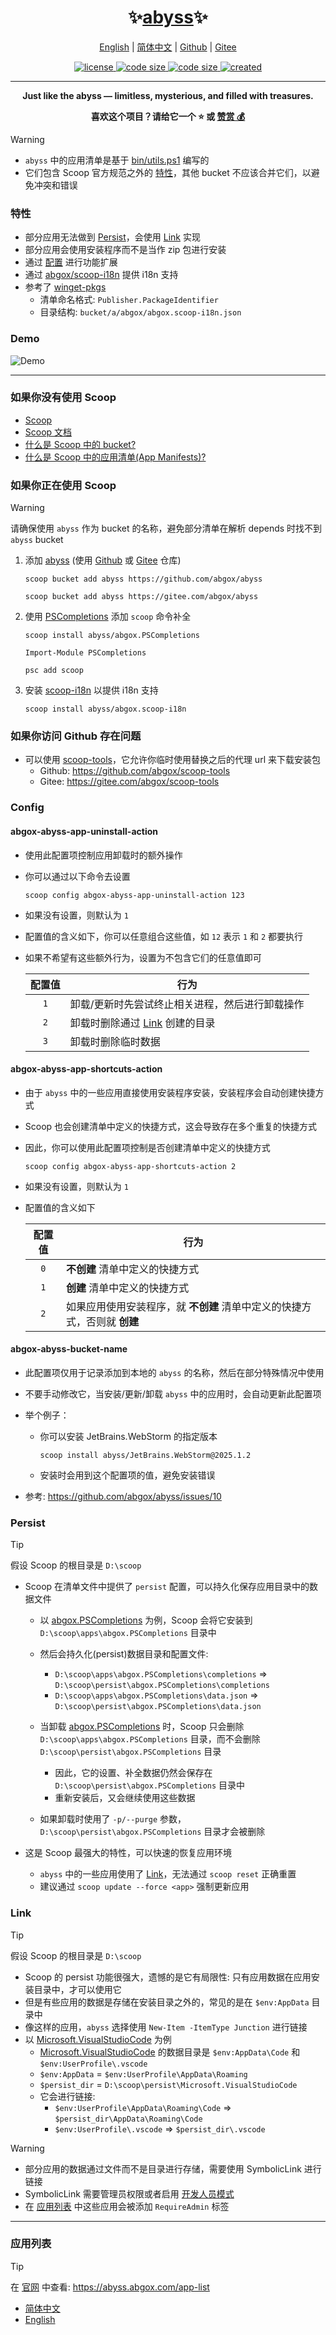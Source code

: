 <h1 align="center">✨<a href="https://abyss.abgox.com/">abyss</a>✨</h1>

<p align="center">
    <a href="readme.md">English</a> |
    <a href="readme.zh-CN.md">简体中文</a> |
    <a href="https://github.com/abgox/abyss">Github</a> |
    <a href="https://gitee.com/abgox/abyss">Gitee</a>
</p>

<p align="center">
    <a href="https://github.com/abgox/abyss/blob/main/license">
        <img src="https://img.shields.io/github/license/abgox/abyss" alt="license" />
    </a>
    <a href="https://img.shields.io/github/languages/code-size/abgox/abyss.svg">
        <img src="https://img.shields.io/github/languages/code-size/abgox/abyss.svg" alt="code size" />
    </a>
    <a href="https://img.shields.io/github/repo-size/abgox/abyss.svg">
        <img src="https://img.shields.io/github/repo-size/abgox/abyss.svg" alt="code size" />
    </a>
    <a href="https://github.com/abgox/abyss">
        <img src="https://img.shields.io/github/created-at/abgox/abyss" alt="created" />
    </a>
</p>

---

<p align="center">
  <strong>Just like the abyss — limitless, mysterious, and filled with treasures.</strong>
</p>
<p align="center">
  <strong>喜欢这个项目？请给它一个 ⭐️ 或 <a href="https://abgox.com/donate">赞赏 💰</a></strong>
</p>

> [!Warning]
>
> - `abyss` 中的应用清单是基于 [bin/utils.ps1](./bin/utils.ps1) 编写的
> - 它们包含 Scoop 官方规范之外的 [特性](#特性)，其他 bucket 不应该合并它们，以避免冲突和错误

### 特性

- 部分应用无法做到 [Persist](#persist)，会使用 [Link](#link) 实现
- 部分应用会使用安装程序而不是当作 zip 包进行安装
- 通过 [配置](#config) 进行功能扩展
- 通过 [abgox/scoop-i18n](https://scoop-i18n.abgox.com) 提供 i18n 支持
- 参考了 [winget-pkgs](https://github.com/microsoft/winget-pkgs)
  - 清单命名格式: `Publisher.PackageIdentifier`
  - 目录结构: `bucket/a/abgox/abgox.scoop-i18n.json`

### Demo

![Demo](https://abyss.abgox.com/demo.zh-CN.gif)

---

### 如果你没有使用 Scoop

- [Scoop](https://scoop.sh/)
- [Scoop 文档](https://github.com/ScoopInstaller/Scoop/wiki)
- [什么是 Scoop 中的 bucket?](https://github.com/ScoopInstaller/Scoop/wiki/Buckets)
- [什么是 Scoop 中的应用清单(App Manifests)?](https://github.com/ScoopInstaller/Scoop/wiki/App-Manifests)

### 如果你正在使用 Scoop

> [!Warning]
>
> 请确保使用 `abyss` 作为 bucket 的名称，避免部分清单在解析 depends 时找不到 `abyss` bucket

1. 添加 [abyss](https://abyss.abgox.com) (使用 [Github](https://github.com/abgox/abyss) 或 [Gitee](https://gitee.com/abgox/abyss) 仓库)

   ```shell
   scoop bucket add abyss https://github.com/abgox/abyss
   ```

   ```shell
   scoop bucket add abyss https://gitee.com/abgox/abyss
   ```

2. 使用 [PSCompletions](https://gitee.com/abgox/PSCompletions) 添加 `scoop` 命令补全

   ```shell
   scoop install abyss/abgox.PSCompletions
   ```

   ```shell
   Import-Module PSCompletions
   ```

   ```shell
   psc add scoop
   ```

3. 安装 [scoop-i18n](https://scoop-i18n.abgox.com) 以提供 i18n 支持

   ```shell
   scoop install abyss/abgox.scoop-i18n
   ```

### 如果你访问 Github 存在问题

- 可以使用 [scoop-tools](https://scoop-tools.abgox.com)，它允许你临时使用替换之后的代理 url 来下载安装包
  - Github: https://github.com/abgox/scoop-tools
  - Gitee: https://gitee.com/abgox/scoop-tools

### Config

#### abgox-abyss-app-uninstall-action

- 使用此配置项控制应用卸载时的额外操作
- 你可以通过以下命令去设置

  ```shell
  scoop config abgox-abyss-app-uninstall-action 123
  ```

- 如果没有设置，则默认为 `1`

- 配置值的含义如下，你可以任意组合这些值，如 `12` 表示 `1` 和 `2` 都要执行
- 如果不希望有这些额外行为，设置为不包含它们的任意值即可

  | 配置值 | 行为                                            |
  | :----: | ----------------------------------------------- |
  |  `1`   | 卸载/更新时先尝试终止相关进程，然后进行卸载操作 |
  |  `2`   | 卸载时删除通过 [Link](#link) 创建的目录         |
  |  `3`   | 卸载时删除临时数据                              |

#### abgox-abyss-app-shortcuts-action

- 由于 `abyss` 中的一些应用直接使用安装程序安装，安装程序会自动创建快捷方式
- Scoop 也会创建清单中定义的快捷方式，这会导致存在多个重复的快捷方式
- 因此，你可以使用此配置项控制是否创建清单中定义的快捷方式

  ```shell
  scoop config abgox-abyss-app-shortcuts-action 2
  ```

- 如果没有设置，则默认为 `1`
- 配置值的含义如下

  | 配置值 | 行为                                                                      |
  | :----: | ------------------------------------------------------------------------- |
  |  `0`   | **不创建** 清单中定义的快捷方式                                           |
  |  `1`   | **创建** 清单中定义的快捷方式                                             |
  |  `2`   | 如果应用使用安装程序，就 **不创建** 清单中定义的快捷方式，否则就 **创建** |

#### abgox-abyss-bucket-name

- 此配置项仅用于记录添加到本地的 `abyss` 的名称，然后在部分特殊情况中使用
- 不要手动修改它，当安装/更新/卸载 `abyss` 中的应用时，会自动更新此配置项
- 举个例子：

  - 你可以安装 JetBrains.WebStorm 的指定版本

    ```shell
    scoop install abyss/JetBrains.WebStorm@2025.1.2
    ```

  - 安装时会用到这个配置项的值，避免安装错误

- 参考: https://github.com/abgox/abyss/issues/10

### Persist

> [!Tip]
>
> 假设 Scoop 的根目录是 `D:\scoop`

- Scoop 在清单文件中提供了 `persist` 配置，可以持久化保存应用目录中的数据文件

  - 以 [abgox.PSCompletions](./bucket/a/abgox/abgox.PSCompletions.json) 为例，Scoop 会将它安装到 `D:\scoop\apps\abgox.PSCompletions` 目录中
  - 然后会持久化(persist)数据目录和配置文件:

    - `D:\scoop\apps\abgox.PSCompletions\completions` => `D:\scoop\persist\abgox.PSCompletions\completions`
    - `D:\scoop\apps\abgox.PSCompletions\data.json` => `D:\scoop\persist\abgox.PSCompletions\data.json`

  - 当卸载 [abgox.PSCompletions](./bucket/a/abgox/abgox.PSCompletions.json) 时，Scoop 只会删除 `D:\scoop\apps\abgox.PSCompletions` 目录，而不会删除 `D:\scoop\persist\abgox.PSCompletions` 目录
    - 因此，它的设置、补全数据仍然会保存在 `D:\scoop\persist\abgox.PSCompletions` 目录中
    - 重新安装后，又会继续使用这些数据
  - 如果卸载时使用了 `-p/--purge` 参数，`D:\scoop\persist\abgox.PSCompletions` 目录才会被删除

- 这是 Scoop 最强大的特性，可以快速的恢复应用环境
  - `abyss` 中的一些应用使用了 [Link](#link)，无法通过 `scoop reset` 正确重置
  - 建议通过 `scoop update --force <app>` 强制更新应用

### Link

> [!Tip]
>
> 假设 Scoop 的根目录是 `D:\scoop`

- Scoop 的 persist 功能很强大，遗憾的是它有局限性: 只有应用数据在应用安装目录中，才可以使用它
- 但是有些应用的数据是存储在安装目录之外的，常见的是在 `$env:AppData` 目录中
- 像这样的应用，`abyss` 选择使用 `New-Item -ItemType Junction` 进行链接
- 以 [Microsoft.VisualStudioCode](./bucket/m/Microsoft/Microsoft.VisualStudioCode.json) 为例
  - [Microsoft.VisualStudioCode](./bucket/m/Microsoft/Microsoft.VisualStudioCode.json) 的数据目录是 `$env:AppData\Code` 和 `$env:UserProfile\.vscode`
  - `$env:AppData` = `$env:UserProfile\AppData\Roaming`
  - `$persist_dir` = `D:\scoop\persist\Microsoft.VisualStudioCode`
  - 它会进行链接:
    - `$env:UserProfile\AppData\Roaming\Code` => `$persist_dir\AppData\Roaming\Code`
    - `$env:UserProfile\.vscode` => `$persist_dir\.vscode`

> [!Warning]
>
> - 部分应用的数据通过文件而不是目录进行存储，需要使用 SymbolicLink 进行链接
> - SymbolicLink 需要管理员权限或者启用 [开发人员模式](https://learn.microsoft.com/windows/apps/get-started/developer-mode-features-and-debugging)
> - 在 [应用列表](#应用列表) 中这些应用会被添加 `RequireAdmin` 标签

---

### 应用列表

> [!Tip]
>
> 在 [官网](https://abyss.abgox.com) 中查看: https://abyss.abgox.com/app-list

- [简体中文](./app-list.zh-CN.md)
- [English](./app-list.md)
